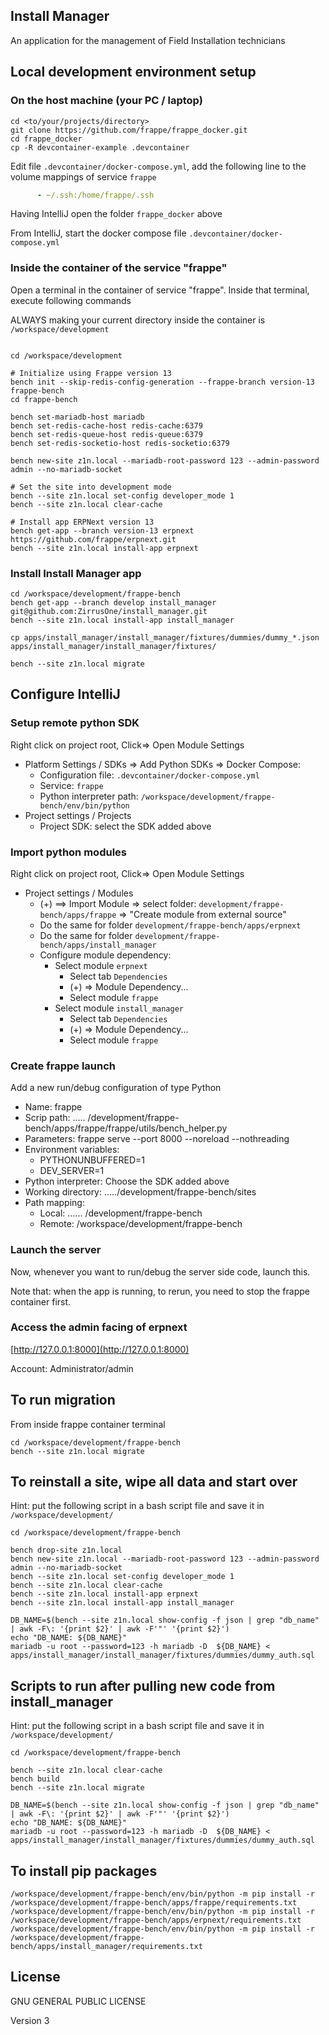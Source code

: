 ## Install Manager

An application for the management of  Field Installation technicians


## Local development environment setup

### On the host machine (your PC / laptop) 

```shell
cd <to/your/projects/directory>
git clone https://github.com/frappe/frappe_docker.git
cd frappe_docker
cp -R devcontainer-example .devcontainer
```

Edit file `.devcontainer/docker-compose.yml`, add the following line to the volume mappings of service `frappe`
```yaml
      - ~/.ssh:/home/frappe/.ssh
```

Having IntelliJ open the folder `frappe_docker` above

From IntelliJ, start the docker compose file `.devcontainer/docker-compose.yml`

### Inside the container of the service "frappe"
Open a terminal in the container of service "frappe". Inside that terminal, execute following commands

ALWAYS making your current directory inside the container is `/workspace/development`

```shell

cd /workspace/development

# Initialize using Frappe version 13
bench init --skip-redis-config-generation --frappe-branch version-13 frappe-bench
cd frappe-bench

bench set-mariadb-host mariadb
bench set-redis-cache-host redis-cache:6379
bench set-redis-queue-host redis-queue:6379
bench set-redis-socketio-host redis-socketio:6379

bench new-site z1n.local --mariadb-root-password 123 --admin-password admin --no-mariadb-socket

# Set the site into development mode
bench --site z1n.local set-config developer_mode 1
bench --site z1n.local clear-cache

# Install app ERPNext version 13
bench get-app --branch version-13 erpnext https://github.com/frappe/erpnext.git
bench --site z1n.local install-app erpnext
```

### Install Install Manager app

```shell
cd /workspace/development/frappe-bench
bench get-app --branch develop install_manager git@github.com:ZirrusOne/install_manager.git
bench --site z1n.local install-app install_manager

cp apps/install_manager/install_manager/fixtures/dummies/dummy_*.json apps/install_manager/install_manager/fixtures/

bench --site z1n.local migrate
```

## Configure IntelliJ

### Setup remote python SDK
Right click on project root, Click=> Open Module Settings
* Platform Settings / SDKs => Add Python SDKs => Docker Compose:
  * Configuration file: `.devcontainer/docker-compose.yml`
  * Service: `frappe`
  * Python interpreter path: `/workspace/development/frappe-bench/env/bin/python`
* Project settings / Projects
  * Project SDK: select the SDK added above

### Import python modules
Right click on project root, Click=> Open Module Settings
* Project settings / Modules
  * (+) ==> Import Module => select folder: `development/frappe-bench/apps/frappe` => "Create module from external source"
  * Do the same for folder `development/frappe-bench/apps/erpnext`
  * Do the same for folder `development/frappe-bench/apps/install_manager`
  * Configure module dependency:
    * Select module `erpnext`
        * Select tab `Dependencies`
        * (+) => Module Dependency...
        * Select module `frappe`
    * Select module `install_manager`
      * Select tab `Dependencies`
      * (+) => Module Dependency...
      * Select module `frappe`

### Create frappe launch
Add a new run/debug configuration of type Python

* Name: frappe
* Scrip path:  ..... /development/frappe-bench/apps/frappe/frappe/utils/bench_helper.py
* Parameters: frappe serve --port 8000 --noreload --nothreading
* Environment variables:
  * PYTHONUNBUFFERED=1
  * DEV_SERVER=1
* Python interpreter: Choose the SDK added above
* Working directory: ...../development/frappe-bench/sites
* Path mapping:
  * Local: ...... /development/frappe-bench
  * Remote: /workspace/development/frappe-bench

### Launch the server
Now, whenever you want to run/debug the server side code, launch this.

Note that: when the app is running, to rerun, you need to stop the frappe container first.

### Access the admin facing of erpnext

[http://127.0.0.1:8000](http://127.0.0.1:8000)

Account: Administrator/admin


## To run migration
From inside frappe container terminal

```shell
cd /workspace/development/frappe-bench
bench --site z1n.local migrate
```

## To reinstall a site, wipe all data and start over

Hint: put the following script in a bash script file and save it in `/workspace/development/`

```shell
cd /workspace/development/frappe-bench

bench drop-site z1n.local
bench new-site z1n.local --mariadb-root-password 123 --admin-password admin --no-mariadb-socket
bench --site z1n.local set-config developer_mode 1
bench --site z1n.local clear-cache
bench --site z1n.local install-app erpnext
bench --site z1n.local install-app install_manager

DB_NAME=$(bench --site z1n.local show-config -f json | grep "db_name" | awk -F\: '{print $2}' | awk -F'"' '{print $2}')
echo "DB_NAME: ${DB_NAME}"
mariadb -u root --password=123 -h mariadb -D  ${DB_NAME} < apps/install_manager/install_manager/fixtures/dummies/dummy_auth.sql
```

## Scripts to run after pulling new code from install_manager

Hint: put the following script in a bash script file and save it in `/workspace/development/`

```shell
cd /workspace/development/frappe-bench

bench --site z1n.local clear-cache
bench build
bench --site z1n.local migrate

DB_NAME=$(bench --site z1n.local show-config -f json | grep "db_name" | awk -F\: '{print $2}' | awk -F'"' '{print $2}')
echo "DB_NAME: ${DB_NAME}"
mariadb -u root --password=123 -h mariadb -D  ${DB_NAME} < apps/install_manager/install_manager/fixtures/dummies/dummy_auth.sql
```

## To install pip packages

```shell
/workspace/development/frappe-bench/env/bin/python -m pip install -r  /workspace/development/frappe-bench/apps/frappe/requirements.txt
/workspace/development/frappe-bench/env/bin/python -m pip install -r  /workspace/development/frappe-bench/apps/erpnext/requirements.txt
/workspace/development/frappe-bench/env/bin/python -m pip install -r  /workspace/development/frappe-bench/apps/install_manager/requirements.txt
```

## License

GNU GENERAL PUBLIC LICENSE

Version 3
